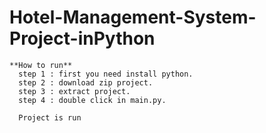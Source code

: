 # Hotel-Management-System-Project-inPython


    **How to run**
      step 1 : first you need install python.
      step 2 : download zip project.
      step 3 : extract project.
      step 4 : double click in main.py.

      Project is run
